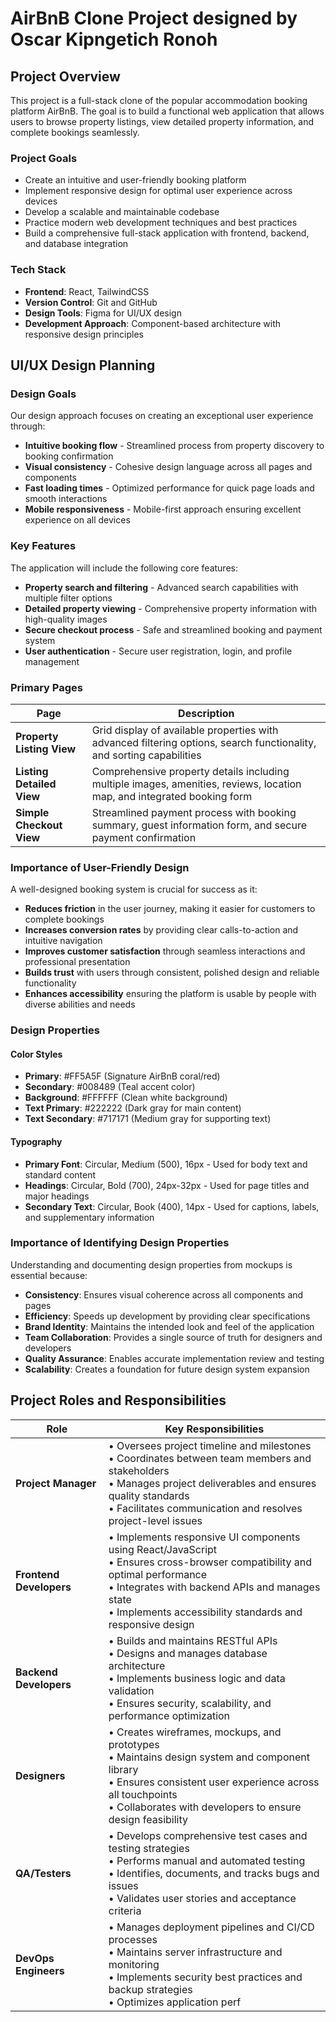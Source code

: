 # AirBnB Clone Project designed by Oscar Kipngetich Ronoh

## Project Overview

This project is a full-stack clone of the popular accommodation booking platform AirBnB. The goal is to build a functional web application that allows users to browse property listings, view detailed property information, and complete bookings seamlessly.

### Project Goals
- Create an intuitive and user-friendly booking platform
- Implement responsive design for optimal user experience across devices
- Develop a scalable and maintainable codebase
- Practice modern web development techniques and best practices
- Build a comprehensive full-stack application with frontend, backend, and database integration

### Tech Stack
- **Frontend**: React, TailwindCSS
- **Version Control**: Git and GitHub
- **Design Tools**: Figma for UI/UX design
- **Development Approach**: Component-based architecture with responsive design principles

## UI/UX Design Planning

### Design Goals
Our design approach focuses on creating an exceptional user experience through:
- **Intuitive booking flow** - Streamlined process from property discovery to booking confirmation
- **Visual consistency** - Cohesive design language across all pages and components
- **Fast loading times** - Optimized performance for quick page loads and smooth interactions
- **Mobile responsiveness** - Mobile-first approach ensuring excellent experience on all devices

### Key Features
The application will include the following core features:
- **Property search and filtering** - Advanced search capabilities with multiple filter options
- **Detailed property viewing** - Comprehensive property information with high-quality images
- **Secure checkout process** - Safe and streamlined booking and payment system
- **User authentication** - Secure user registration, login, and profile management

### Primary Pages

| Page | Description |
|------|-------------|
| **Property Listing View** | Grid display of available properties with advanced filtering options, search functionality, and sorting capabilities |
| **Listing Detailed View** | Comprehensive property details including multiple images, amenities, reviews, location map, and integrated booking form |
| **Simple Checkout View** | Streamlined payment process with booking summary, guest information form, and secure payment confirmation |

### Importance of User-Friendly Design
A well-designed booking system is crucial for success as it:
- **Reduces friction** in the user journey, making it easier for customers to complete bookings
- **Increases conversion rates** by providing clear calls-to-action and intuitive navigation
- **Improves customer satisfaction** through seamless interactions and professional presentation
- **Builds trust** with users through consistent, polished design and reliable functionality
- **Enhances accessibility** ensuring the platform is usable by people with diverse abilities and needs

### Design Properties

#### Color Styles
- **Primary**: #FF5A5F (Signature AirBnB coral/red)
- **Secondary**: #008489 (Teal accent color)
- **Background**: #FFFFFF (Clean white background)
- **Text Primary**: #222222 (Dark gray for main content)
- **Text Secondary**: #717171 (Medium gray for supporting text)

#### Typography
- **Primary Font**: Circular, Medium (500), 16px - Used for body text and standard content
- **Headings**: Circular, Bold (700), 24px-32px - Used for page titles and major headings
- **Secondary Text**: Circular, Book (400), 14px - Used for captions, labels, and supplementary information

### Importance of Identifying Design Properties
Understanding and documenting design properties from mockups is essential because:
- **Consistency**: Ensures visual coherence across all components and pages
- **Efficiency**: Speeds up development by providing clear specifications
- **Brand Identity**: Maintains the intended look and feel of the application
- **Team Collaboration**: Provides a single source of truth for designers and developers
- **Quality Assurance**: Enables accurate implementation review and testing
- **Scalability**: Creates a foundation for future design system expansion

## Project Roles and Responsibilities

| Role | Key Responsibilities |
|------|---------------------|
| **Project Manager** | • Oversees project timeline and milestones<br>• Coordinates between team members and stakeholders<br>• Manages project deliverables and ensures quality standards<br>• Facilitates communication and resolves project-level issues |
| **Frontend Developers** | • Implements responsive UI components using React/JavaScript<br>• Ensures cross-browser compatibility and optimal performance<br>• Integrates with backend APIs and manages state<br>• Implements accessibility standards and responsive design |
| **Backend Developers** | • Builds and maintains RESTful APIs<br>• Designs and manages database architecture<br>• Implements business logic and data validation<br>• Ensures security, scalability, and performance optimization |
| **Designers** | • Creates wireframes, mockups, and prototypes<br>• Maintains design system and component library<br>• Ensures consistent user experience across all touchpoints<br>• Collaborates with developers to ensure design feasibility |
| **QA/Testers** | • Develops comprehensive test cases and testing strategies<br>• Performs manual and automated testing<br>• Identifies, documents, and tracks bugs and issues<br>• Validates user stories and acceptance criteria |
| **DevOps Engineers** | • Manages deployment pipelines and CI/CD processes<br>• Maintains server infrastructure and monitoring<br>• Implements security best practices and backup strategies<br>• Optimizes application perf
